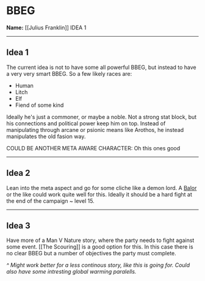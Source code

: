 # BBEG

**Name:** [[Julius Franklin]]
IDEA 1
***
## Idea 1

The current idea is not to have some all powerful BBEG, but instead to have a very very smart BBEG. So a few likely races are:
- Human
- Litch
- Elf
- Fiend of some kind

Ideally he's just a commoner, or maybe a noble. Not a strong stat block, but his connections and political power keep him on top. Instead of manipulating through arcane or psionic means like Arothos, he instead manipulates the old fasion way.


COULD BE ANOTHER META AWARE CHARACTER: Oh this ones good

***

## Idea 2

Lean into the meta aspect and go for some cliche like a demon lord. A [Balor](https://5e.tools/bestiary.html#balor_mm,fbmt:sand~b1~b0) or the like could work quite well for this. Ideally it should be a hard fight at the end of the campaign ~ level 15.
***

## Idea 3

Have more of a Man V Nature story, where the party needs to fight against some event. [[The Scouring]] is a good option for this. In this case there is no clear BBEG but a number of objectives the party must complete.

*^ Might work better for a less continous story, like this is going for. Could also have some intresting global warming paralells.*